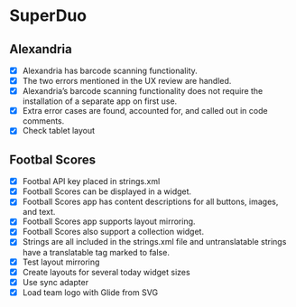 # SuperDuo

## Alexandria

- [x] Alexandria has barcode scanning functionality.
- [x] The two errors mentioned in the UX review are handled.
- [x] Alexandria’s barcode scanning functionality does not require the installation of a separate app on first use.
- [x] Extra error cases are found, accounted for, and called out in code comments.
- [x] Check tablet layout

## Footbal Scores

- [x] Footbal API key placed in strings.xml
- [x] Football Scores can be displayed in a widget.
- [x] Football Scores app has content descriptions for all buttons, images, and text.
- [x] Football Scores app supports layout mirroring.
- [x] Football Scores also support a collection widget.
- [x] Strings are all included in the strings.xml file and untranslatable strings have a translatable tag marked to false.
- [x] Test layout mirroring
- [x] Create layouts for several today widget sizes
- [x] Use sync adapter
- [x] Load team logo with Glide from SVG
